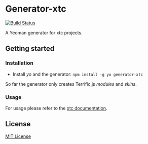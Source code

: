 # Generator-xtc
[![Build Status](https://secure.travis-ci.org/marcdiethelm/generator-xtc.png?branch=master)](https://travis-ci.org/marcdiethelm/generator-xtc)

A Yeoman generator for xtc projects.

## Getting started

### Installation

- Install *yo* and the generator: `npm install -g yo generator-xtc`

So far the generator only creates Terrific.js *modules* and *skins*.

### Usage
For usage please refer to the [xtc documentation](https://github.com/MarcDiethelm/xtc/blob/master/Documentation.md#module-creation).

## License
[MIT License](http://en.wikipedia.org/wiki/MIT_License)

